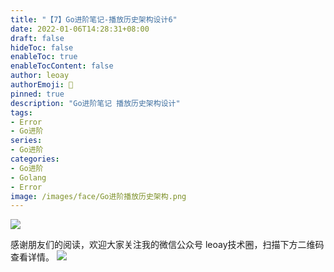 ```yaml
---
title: "【7】Go进阶笔记-播放历史架构设计6"
date: 2022-01-06T14:28:31+08:00
draft: false
hideToc: false
enableToc: true
enableTocContent: false
author: leoay
authorEmoji: 🎅
pinned: true
description: "Go进阶笔记 播放历史架构设计"
tags:
- Error
- Go进阶
series:
- Go进阶
categories:
- Go进阶
- Golang
- Error
image: /images/face/Go进阶播放历史架构.png
---
```


![](https://pic4.zhimg.com/v2-683be6cff5288cd457d0241e4b760c6c)




感谢朋友们的阅读，欢迎大家关注我的微信公众号 leoay技术圈，扫描下方二维码查看详情。
![](/images/whoami/leoaytechgzh.jpg)